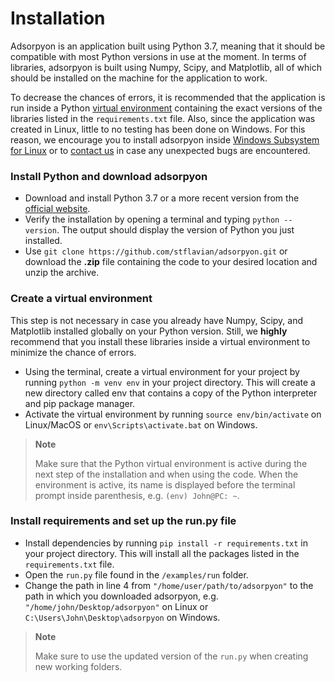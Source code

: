 # Installation

Adsorpyon is an application built using Python 3.7, meaning that it should be
compatible with most Python versions in use at the moment. In terms of libraries,
adsorpyon is built using Numpy, Scipy, and Matplotlib, all of which should be installed
on the machine for the application to work. 

To decrease the chances of errors, it is recommended that the application is run inside 
a Python [virtual environment](https://docs.python.org/3/library/venv.html) containing 
the exact versions of the libraries listed in the `requirements.txt` file. Also, since 
the application was created in Linux, little to no testing has been done on Windows. 
For this reason, we encourage you to install adsorpyon inside 
[Windows Subsystem for Linux](https://learn.microsoft.com/en-us/windows/wsl/install) 
or to [contact us](contact.md) in case any unexpected bugs are encountered.

### Install Python and download adsorpyon

- Download and install Python 3.7 or a more recent version from the 
[official website](https://www.python.org/downloads/).
- Verify the installation by opening a terminal and typing `python --version`. The 
output should display the version of Python you just installed.
- Use `git clone https://github.com/stflavian/adsorpyon.git` or download the **.zip**
file containing the code to your desired location and unzip the archive. 

### Create a virtual environment

This step is not necessary in case you already have Numpy, Scipy, and Matplotlib 
installed globally on your Python version. Still, we **highly** recommend that you 
install these libraries inside a virtual environment to minimize the chance of errors.

- Using the terminal, create a virtual environment for your project by running 
`python -m venv env` in your project directory. This will create a new directory called 
env that contains a copy of the Python interpreter and pip package manager.
- Activate the virtual environment by running `source env/bin/activate` on Linux/MacOS or 
`env\Scripts\activate.bat` on Windows.

>**Note**
>
>Make sure that the Python virtual environment is active during the next step of the 
installation and when using the code. When the environment is active, its name is 
displayed before the terminal prompt inside parenthesis, e.g. `(env) John@PC: ~`.


### Install requirements and set up the run.py file
- Install dependencies by running `pip install -r requirements.txt` in your project 
directory. This will install all the packages listed in the `requirements.txt` file.
- Open the `run.py` file found in the `/examples/run` folder.
- Change the path in line 4 from `"/home/user/path/to/adsorpyon"` to the path in which 
you downloaded adsorpyon, e.g. `"/home/john/Desktop/adsorpyon"` on Linux or 
`C:\Users\John\Desktop\adsorpyon` on Windows.

>**Note**
>
> Make sure to use the updated version of the `run.py` when creating new working 
folders. 

